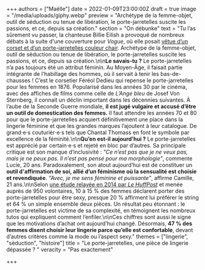 +++
authors = ["Maëlle"]
date = 2022-01-09T23:00:00Z
draft = true
image = "/media/uploads/giphy.webp"
preview = "Archétype de la femme-objet, outil de séduction ou tenue de libération, le porte-jarretelles suscite les passions, et ce, depuis sa création."
section = "On débunke"
text = "Tu l’as sûrement vu passer, la chanteuse Billie Eilish a provoqué de nombreux débats à la suite d'une couverture pour _Vogue_, où elle posait [vêtue d’un corset et d’un porte-jarretelles couleur chair](https://www.instagram.com/p/COYGtQJFCGV/). Archétype de la femme-objet, outil de séduction ou tenue de libération, le porte-jarretelles suscite les passions, et ce, depuis sa création.\n\n**Le savais-tu ?** Le porte-jarretelles n’a pas toujours été un attribut féminin. Au Moyen-Âge, il faisait partie intégrante de l’habillage des hommes, où il servait à tenir les bas-de-chausses ! C’est le corsetier Féréol Dedieu qui repense le porte-jarretelles pour les femmes en 1876. Popularisé dans les années 30 par le cinéma, avec des affiches de films comme celle de _L’Ange bleu_ de Josef Von Sternberg, il connait un déclin important dans les décennies suivantes. À l’aube de la Seconde Guerre mondiale, **il est jugé vulgaire et accusé d’être un outil de domestication des femmes.** Il faut attendre les années 70 et 80 pour que le porte-jarretelles acquiert définitivement une place dans la lingerie féminine et que les grandes marques l’ajoutent à leur catalogue. De grand⋅e⋅s couturièr⋅e⋅s tels que Chantal Thomass en font le symbole par excellence de la féminité.\n\n**Qu’en est-il aujourd’hui ?** Le porte-jarretelles est apprécié par certain⋅e⋅s et rejeté en bloc par d’autres. Sa principale critique est son manque d’inclusivité : _\"Ce n’est pas que je ne veux pas, mais je ne peux pas. Il n’est pas pensé pour ma morphologie\"_, commente Lucie, 20 ans. Paradoxalement, son atout aujourd’hui est de constituer un **outil d'affirmation de soi, allié d’un féminisme où la sensualité est choisie et revendiquée**. _\"Avec, je me sens féminine et puissante\"_, affirme Camille, 21 ans.\n\nSelon [une étude relayée en 2014 par _Le HuffPost_]() et menée auprès de 950 volontaires, 10 à 15 % des femmes déclarent porter des porte-jarretelles pour être sexy, presque 20 % affirment lui préférer le string et 64 % un simple ensemble deux pièces. Un résultat peu étonnant : le porte-jarretelles est victime de sa complexité, en témoignent les nombreux tutos qui expliquent comment l’enfiler.\n\nCes chiffres sont aussi le signe que les motivations d’achat ont aujourd’hui changé. Désormais, **47 % des femmes disent choisir leur lingerie parce qu’elle est confortable**, devant d’autres critères comme la mode ou l’aspect sexy."
themes = ["lingerie", "séduction", "histoire"]
title = "Le porte-jarretelles, une pièce de lingerie dépassée ? "
veracity = "Pas exactement"

+++
